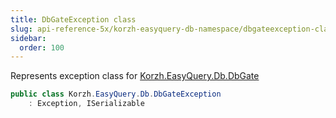 ```yaml
---
title: DbGateException class
slug: api-reference-5x/korzh-easyquery-db-namespace/dbgateexception-class
sidebar:
  order: 100
---
```


Represents exception class for [Korzh.EasyQuery.Db.DbGate](/easyquery/docs/api-reference-5x/korzh-easyquery-db-namespace/dbgate-class)
```csharp
public class Korzh.EasyQuery.Db.DbGateException
    : Exception, ISerializable

```
